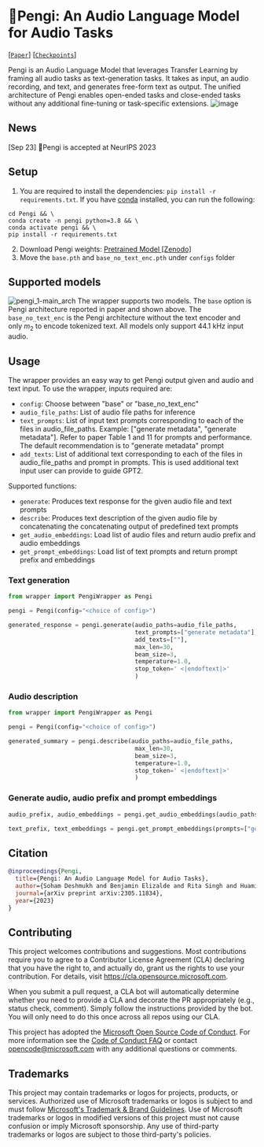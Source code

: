 # 🐧Pengi: An Audio Language Model for Audio Tasks
[[`Paper`](https://arxiv.org/abs/2305.11834)] [[`Checkpoints`](https://zenodo.org/record/8387083)]

Pengi is an Audio Language Model that leverages Transfer Learning by framing all audio tasks as text-generation tasks. It takes as input, an audio recording, and text, and generates free-form text as output. The unified architecture of Pengi enables open-ended tasks and close-ended tasks without any additional fine-tuning or task-specific extensions.
![image](https://github.com/microsoft/Pengi/assets/28994673/abc714fb-cee3-4253-a753-0db4bd122144)

## News
[Sep 23] 🐧Pengi is accepted at NeurIPS 2023

## Setup
1. You are required to install the dependencies: `pip install -r requirements.txt`. If you have [conda](https://www.anaconda.com) installed, you can run the following: 

```shell
cd Pengi && \
conda create -n pengi python=3.8 && \
conda activate pengi && \
pip install -r requirements.txt
```

2. Download Pengi weights: [Pretrained Model \[Zenodo\]](https://zenodo.org/record/8387083)
3. Move the `base.pth` and `base_no_text_enc.pth` under `configs` folder

## Supported models
![pengi_1-main_arch](https://github.com/soham97/Pengi_api_review/assets/28994673/f2f36fb1-1c43-481c-906b-bd309b586b07)
The wrapper supports two models. The `base` option is Pengi architecture reported in paper and shown above. The `base_no_text_enc` is the Pengi architecture without the text encoder and only $m_2$ to encode tokenized text. All models only support 44.1 kHz input audio.

## Usage
The wrapper provides an easy way to get Pengi output given and audio and text input. To use the wrapper, inputs required are:
- `config`: Choose between "base" or "base_no_text_enc"
- `audio_file_paths`: List of audio file paths for inference 
- `text_prompts`: List of input text prompts corresponding to each of the files in audio_file_paths. Example: ["generate metadata", "generate metadata"]. Refer to paper Table 1 and 11 for prompts and performance. The default recommendation is to "generate metadata" prompt
- `add_texts`: List of additional text corresponding to each of the files in audio_file_paths and prompt in prompts. This is used additional text input user can provide to guide GPT2.

Supported functions:
- `generate`: Produces text response for the given audio file and text prompts
- `describe`: Produces text description of the given audio file by concatenating the concatenating output of predefined text prompts
- `get_audio_embeddings`: Load list of audio files and return audio prefix and audio embeddings
- `get_prompt_embeddings`: Load list of text prompts and return prompt prefix and embeddings

### Text generation
```python
from wrapper import PengiWrapper as Pengi

pengi = Pengi(config="<choice of config>")

generated_response = pengi.generate(audio_paths=audio_file_paths,
                                    text_prompts=["generate metadata"], 
                                    add_texts=[""], 
                                    max_len=30, 
                                    beam_size=3, 
                                    temperature=1.0, 
                                    stop_token=' <|endoftext|>'
                                    )
```

### Audio description
```python
from wrapper import PengiWrapper as Pengi

pengi = Pengi(config="<choice of config>")

generated_summary = pengi.describe(audio_paths=audio_file_paths,
                                    max_len=30, 
                                    beam_size=3, 
                                    temperature=1.0, 
                                    stop_token=' <|endoftext|>'
                                    )
```

### Generate audio, audio prefix and prompt embeddings
```python
audio_prefix, audio_embeddings = pengi.get_audio_embeddings(audio_paths=audio_file_paths)

text_prefix, text_embeddings = pengi.get_prompt_embeddings(prompts=["generate metadata"])
```

## Citation
```BibTeX
@inproceedings{Pengi,
  title={Pengi: An Audio Language Model for Audio Tasks},
  author={Soham Deshmukh and Benjamin Elizalde and Rita Singh and Huaming Wang},
  journal={arXiv preprint arXiv:2305.11834},
  year={2023}
}
```

## Contributing

This project welcomes contributions and suggestions.  Most contributions require you to agree to a
Contributor License Agreement (CLA) declaring that you have the right to, and actually do, grant us
the rights to use your contribution. For details, visit https://cla.opensource.microsoft.com.

When you submit a pull request, a CLA bot will automatically determine whether you need to provide
a CLA and decorate the PR appropriately (e.g., status check, comment). Simply follow the instructions
provided by the bot. You will only need to do this once across all repos using our CLA.

This project has adopted the [Microsoft Open Source Code of Conduct](https://opensource.microsoft.com/codeofconduct/).
For more information see the [Code of Conduct FAQ](https://opensource.microsoft.com/codeofconduct/faq/) or
contact [opencode@microsoft.com](mailto:opencode@microsoft.com) with any additional questions or comments.

## Trademarks

This project may contain trademarks or logos for projects, products, or services. Authorized use of Microsoft 
trademarks or logos is subject to and must follow 
[Microsoft's Trademark & Brand Guidelines](https://www.microsoft.com/en-us/legal/intellectualproperty/trademarks/usage/general).
Use of Microsoft trademarks or logos in modified versions of this project must not cause confusion or imply Microsoft sponsorship.
Any use of third-party trademarks or logos are subject to those third-party's policies.
